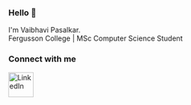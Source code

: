 ### Hello 👋  
I'm Vaibhavi Pasalkar.  
Fergusson College | MSc Computer Science Student

### Connect with me  

<!-- Alternatively, using HTML for better control over size -->
<a href="https://www.linkedin.com/in/vaibhavi-pasalkar-0664a2319/">
  <img src="https://upload.wikimedia.org/wikipedia/commons/8/81/LinkedIn_icon.svg" alt="LinkedIn" width="50" height="50"/>
</a>

